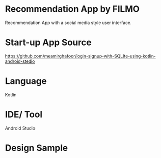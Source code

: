 # Recommendation App by FILMO
Recommendation App  with a social media style user interface.

# Start-up App Source
https://github.com/meamirghafoor/login-signup-with-SQLIte-using-kotlin-android-stedio

# Language
Kotlin

# IDE/ Tool
Android Studio

# Design Sample

